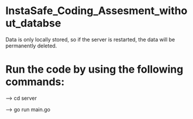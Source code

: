 # InstaSafe_Coding_Assesment_without_databse
Data is only locally stored, so if the server is restarted, the data will be permanently deleted.

# Run the code by using the following commands:

--> cd server

--> go run main.go
